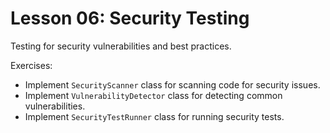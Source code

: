 # Lesson 06: Security Testing

Testing for security vulnerabilities and best practices.

Exercises:
- Implement `SecurityScanner` class for scanning code for security issues.
- Implement `VulnerabilityDetector` class for detecting common vulnerabilities.
- Implement `SecurityTestRunner` class for running security tests.


